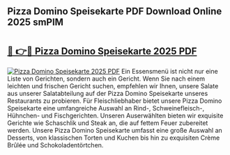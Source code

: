 ## Pizza Domino Speisekarte PDF Download Online 2025 smPIM

# <h2><a href="http://gca444z.nevu.top/?p=Pizza+Domino+Speisekarte">🔗 👉🔴 Pizza Domino Speisekarte 2025 PDF</a></h2>

[![Pizza Domino Speisekarte 2025 PDF](https://i.imgur.com/dBaPXMq.png)](http://gca444z.nevu.top/?p=Pizza+Domino+Speisekarte)
Ein Essensmenü ist nicht nur eine Liste von Gerichten, sondern auch ein Gericht. Wenn Sie nach einem leichten und frischen Gericht suchen, empfehlen wir Ihnen, unsere Salate aus unserer Salatabteilung auf der Pizza Domino Speisekarte unseres Restaurants zu probieren. Für Fleischliebhaber bietet unsere Pizza Domino Speisekarte eine umfangreiche Auswahl an Rind-, Schweinefleisch-, Hühnchen- und Fischgerichten. Unseren Auserwählten bieten wir exquisite Gerichte wie Schaschlik und Steak an, die auf fettem Feuer zubereitet werden. Unsere Pizza Domino Speisekarte umfasst eine große Auswahl an Desserts, von klassischen Torten und Kuchen bis hin zu exquisiten Crème Brûlée und Schokoladentörtchen.
